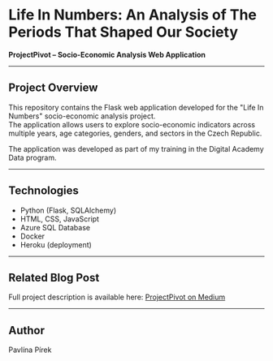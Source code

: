 # Life In Numbers: An Analysis of The Periods That Shaped Our Society

**ProjectPivot – Socio-Economic Analysis Web Application**

---

## Project Overview

This repository contains the Flask web application developed for the "Life In Numbers" socio-economic analysis project.  
The application allows users to explore socio-economic indicators across multiple years, age categories, genders, and sectors in the Czech Republic.

The application was developed as part of my training in the Digital Academy Data program.

---

## Technologies

- Python (Flask, SQLAlchemy)
- HTML, CSS, JavaScript
- Azure SQL Database
- Docker
- Heroku (deployment)

---

## Related Blog Post

Full project description is available here: [ProjectPivot on Medium](https://medium.com/@projektda/projekt-pivot-c2ebfddca520)

---

## Author

Pavlína Pírek
